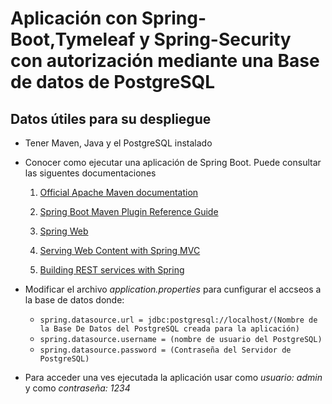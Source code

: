 # Aplicación con Spring-Boot,Tymeleaf y Spring-Security con autorización mediante una Base de datos de PostgreSQL

## Datos útiles para su despliegue

- Tener Maven, Java y el PostgreSQL instalado
- Conocer como ejecutar una aplicación de Spring Boot. Puede consultar las siguentes documentaciones

  1. [Official Apache Maven documentation](https://maven.apache.org/guides/index.html)
  2. [Spring Boot Maven Plugin Reference Guide](https://docs.spring.io/spring-boot/docs/2.3.4.RELEASE/maven-plugin/reference/html/)

  3. [Spring Web](https://docs.spring.io/spring-boot/docs/2.3.4.RELEASE/reference/htmlsingle/#boot-features-developing-web-applications)

  4. [Serving Web Content with Spring MVC](https://spring.io/guides/gs/serving-web-content/)
  5. [Building REST services with Spring](https://spring.io/guides/tutorials/bookmarks/)

- Modificar el archivo _application.properties_ para cunfigurar el accseos a la base de datos donde:
  - `spring.datasource.url = jdbc:postgresql://localhost/(Nombre de la Base De Datos del PostgreSQL creada para la aplicación)`
  - `spring.datasource.username = (nombre de usuario del PostgreSQL)`
  - `spring.datasource.password = (Contraseña del Servidor de PostgreSQL)`
- Para acceder una ves ejecutada la aplicación usar como _usuario: admin_ y como _contraseña: 1234_
